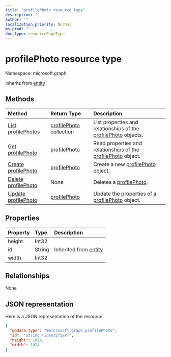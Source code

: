 ```yaml
---
title: "profilePhoto resource type"
description: ""
author: ""
localization_priority: Normal
ms.prod: ""
doc_type: resourcePageType
---
```


# profilePhoto resource type


Namespace: microsoft.graph




Inherits from [entity](../resources/entity.md)

## Methods
|Method|Return Type|Description|
|:---|:---|:---|
|[List profilePhotos](../api/profilephoto-list.md)|[profilePhoto](../resources/profilephoto.md) collection|List properties and relationships of the [profilePhoto](../resources/profilephoto.md) objects.|
|[Get profilePhoto](../api/profilephoto-get.md)|[profilePhoto](../resources/profilephoto.md)|Read properties and relationships of the [profilePhoto](../resources/profilephoto.md) object.|
|[Create profilePhoto](../api/profilephoto-create.md)|[profilePhoto](../resources/profilephoto.md)|Create a new [profilePhoto](../resources/profilephoto.md) object.|
|[Delete profilePhoto](../api/profilephoto-delete.md)|None|Deletes a [profilePhoto](../resources/profilephoto.md).|
|[Update profilePhoto](../api/profilephoto-update.md)|[profilePhoto](../resources/profilephoto.md)|Update the properties of a [profilePhoto](../resources/profilephoto.md) object.|

## Properties
|Property|Type|Description|
|:---|:---|:---|
|height|Int32||
|id|String| Inherited from [entity](../resources/entity.md)|
|width|Int32||

## Relationships
None

## JSON representation
Here is a JSON representation of the resource.
<!-- {
  "blockType": "resource",
  "keyProperty": "id",
  "@odata.type": "microsoft.graph.profilePhoto",
  "baseType": "microsoft.graph.entity",
  "openType": false
}
-->
``` json
{
  "@odata.type": "#microsoft.graph.profilePhoto",
  "id": "String (identifier)",
  "height": 1024,
  "width": 1024
}
```

